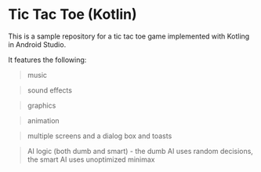 # Tic Tac Toe (Kotlin)

This is a sample repository for a tic tac toe game implemented with Kotling in Android Studio.

It features the following:
> music

> sound effects

> graphics

> animation

> multiple screens and a dialog box and toasts

> AI logic (both dumb and smart) - the dumb AI uses random decisions, the smart AI uses unoptimized minimax
